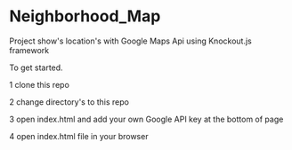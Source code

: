# Neighborhood_Map

Project show's location's with Google Maps Api using Knockout.js framework

To get started.

1 clone this repo

2 change directory's to this repo

3 open index.html and add your own Google API key at the bottom of page

4 open index.html file in your browser
